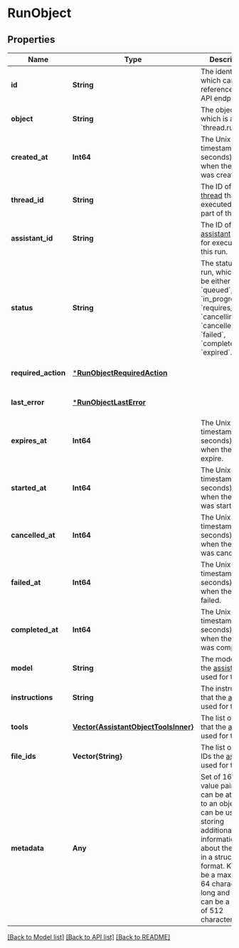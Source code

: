 # RunObject


## Properties
Name | Type | Description | Notes
------------ | ------------- | ------------- | -------------
**id** | **String** | The identifier, which can be referenced in API endpoints. | [default to nothing]
**object** | **String** | The object type, which is always &#x60;thread.run&#x60;. | [default to nothing]
**created_at** | **Int64** | The Unix timestamp (in seconds) for when the run was created. | [default to nothing]
**thread_id** | **String** | The ID of the [thread](/docs/api-reference/threads) that was executed on as a part of this run. | [default to nothing]
**assistant_id** | **String** | The ID of the [assistant](/docs/api-reference/assistants) used for execution of this run. | [default to nothing]
**status** | **String** | The status of the run, which can be either &#x60;queued&#x60;, &#x60;in_progress&#x60;, &#x60;requires_action&#x60;, &#x60;cancelling&#x60;, &#x60;cancelled&#x60;, &#x60;failed&#x60;, &#x60;completed&#x60;, or &#x60;expired&#x60;. | [default to nothing]
**required_action** | [***RunObjectRequiredAction**](RunObjectRequiredAction.md) |  | [default to nothing]
**last_error** | [***RunObjectLastError**](RunObjectLastError.md) |  | [default to nothing]
**expires_at** | **Int64** | The Unix timestamp (in seconds) for when the run will expire. | [default to nothing]
**started_at** | **Int64** | The Unix timestamp (in seconds) for when the run was started. | [default to nothing]
**cancelled_at** | **Int64** | The Unix timestamp (in seconds) for when the run was cancelled. | [default to nothing]
**failed_at** | **Int64** | The Unix timestamp (in seconds) for when the run failed. | [default to nothing]
**completed_at** | **Int64** | The Unix timestamp (in seconds) for when the run was completed. | [default to nothing]
**model** | **String** | The model that the [assistant](/docs/api-reference/assistants) used for this run. | [default to nothing]
**instructions** | **String** | The instructions that the [assistant](/docs/api-reference/assistants) used for this run. | [default to nothing]
**tools** | [**Vector{AssistantObjectToolsInner}**](AssistantObjectToolsInner.md) | The list of tools that the [assistant](/docs/api-reference/assistants) used for this run. | [default to nothing]
**file_ids** | **Vector{String}** | The list of [File](/docs/api-reference/files) IDs the [assistant](/docs/api-reference/assistants) used for this run. | [default to nothing]
**metadata** | **Any** | Set of 16 key-value pairs that can be attached to an object. This can be useful for storing additional information about the object in a structured format. Keys can be a maximum of 64 characters long and values can be a maxium of 512 characters long.  | [default to nothing]


[[Back to Model list]](../README.md#models) [[Back to API list]](../README.md#api-endpoints) [[Back to README]](../README.md)


